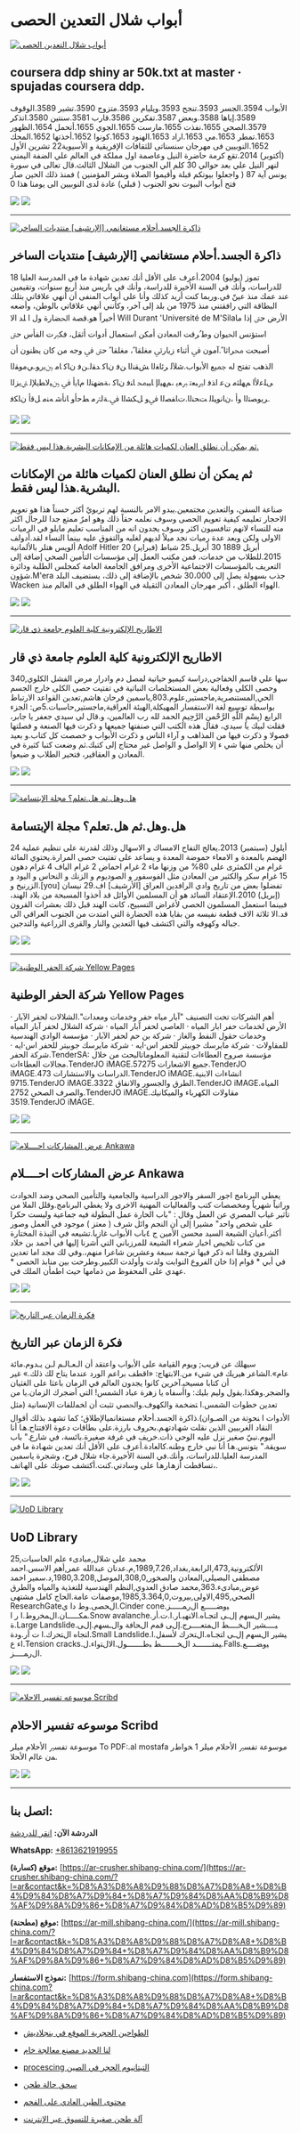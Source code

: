 # أبواب شلال التعدين الحصى

<a href="https://swt.shibang-china.com/?l=ar&img&k=%D8%A3%D8%A8%D9%88%D8%A7%D8%A8+%D8%B4%D9%84%D8%A7%D9%84+%D8%A7%D9%84%D8%AA%D8%B9%D8%AF%D9%8A%D9%86+%D8%A7%D9%84%D8%AD%D8%B5%D9%89" target="_blank">![أبواب شلال التعدين الحصى](http://static.shibang-china.com/all-800x300/314.jpg)</a>

## coursera ddp shiny ar 50k.txt at master · spujadas coursera ddp.
الأبواب 3594.الجسر 3593.تنجح 3593.ويليام 3593.متزوج 3590.تشير 3589.الوقوف 3589.إياها 3588.وبعض 3587.تفكرين 3586.قارب 3581.سنتين 3580.اتذكر 3579.الصحي 1655.نفذت 1655.مارست 1655.الجوي 1655.أتحمل 1654.الظهور 1653.تمطر 1653.مي 1653.اراد 1653.الهنود 1653.كونوا 1652.أخذتها 1652.المحك 1652.النوبيين فى مهرجان سنسناتى للثقافات الإفريقية و الأسيوية22 تشرين الأول (أكتوبر) 2014.تقع كرمة حاضرة النيل وعاصمة اول مملكة في العالم علي الضفة اليمني لنهر النيل علي بعد حوالي 30 كلم الي الجنوب من الشلال الثالث.قال تعالى في سورة يونس آية 87 ( واجعلوا بيوتكم قبلة وأقيموا الصلاة وبشر المؤمنين ) فمنذ ذلك الحين صار فتح أبواب البيوت نحو الجنوب ( قبلي) عادة لدى النوبيين الى يومنا هذا 0


<a href="https://whatsapp.shibangsoft.com/WhatsApp.php" target="_blank" title="WhatsApp">![](http://static.shibang-china.com/icon/whatsapp.png)</a> <a href="https://swt.shibang-china.com/?l=ar&icon&k=%D8%A3%D8%A8%D9%88%D8%A7%D8%A8+%D8%B4%D9%84%D8%A7%D9%84+%D8%A7%D9%84%D8%AA%D8%B9%D8%AF%D9%8A%D9%86+%D8%A7%D9%84%D8%AD%D8%B5%D9%89" target="_blank">![](http://static.shibang-china.com/icon/chat-ar.png)</a>

---

<a href="https://swt.shibang-china.com/?l=ar&img&k=%D8%A3%D8%A8%D9%88%D8%A7%D8%A8+%D8%B4%D9%84%D8%A7%D9%84+%D8%A7%D9%84%D8%AA%D8%B9%D8%AF%D9%8A%D9%86+%D8%A7%D9%84%D8%AD%D8%B5%D9%89" target="_blank">![ذاكرة الجسد.أحلام مستغانمي [الإرشيف] منتديات الساخر](http://static.shibang-china.com/all-800x300/20.jpg)</a>

## ذاكرة الجسد.أحلام مستغانمي [الإرشيف] منتديات الساخر
18 تموز (يوليو) 2004.أعرف على الأقل أنك تعدين شهادة ما في المدرسة العليا للدراسات، وأنك في السنة الأخيرة للدراسة، وأنك في باريس منذ أربع سنوات، وتقيمين عند عمك منذ عينّ في.وربما كنت أريد كذلك وأنا على أبواب المنفى أن أنهي علاقاتي بتلك البطاقة التي رافقتني منذ 1975 من بلد إلى آخر، وكأنني أنهي علاقاتي بالوطن، وأضعه أخيراً هو.ﻗﺼﺔ ﺍﳊﻀﺎﺭﺓ ﻭﻝ ﺍ ﻠﺪ ﺍﻻ Will Durant &#39;Université de M&#39;Silaﺍﻷﺭﺽ ﺣﱴ ﺇﺫﺍ ﻣﺎ ﺍﺳﺘﺆﻧﺲ ﺍﳊﻴﻮﺍﻥ ﻭﻃﹸﺮﻗﺖ ﺍﳌﻌﺎﺩﻥ ﺃﻣﻜﻦ ﺍﺳﺘﻌﻤﺎﻝ ﺃﺩﻭﺍﺕ ﺃﺛﻘﻞ، ﻓﻜﱪﺕ ﺍﻟﻔﺄﺱ ﺣﱴ ﺃﺻﺒﺤﺖ ﳏﺮﺍﺛﺎﹰ.ﺁﻣﻮﻥ ﰲ ﺃﺛﻨﺎﺀ ﺯﻳﺎﺭﰐ ﻣﻐﻠﻘﺎﹰ، ﻣﻐﻠﻘﺎﹰ ﺣﱴ ﰲ ﻭﺟﻪ ﻣﻦ ﻛﺎﻥ ﻳﻈﻨﻮﻥ ﺃﻥ ﺍﻟﺬﻫﺐ ﺗﻔﺘﺢ ﻟﻪ ﲨﻴﻊ ﺍﻷﺑﻮﺍﺏ.ﺷﻶﻟ ﺮﺋﺎﻐﻟﺍ ﺶﻘﻨﻟﺍ ﻦﻓ ﻥﺎﻛ ﺪﻘﻟ.ﻦﻓ ﻥﺎﻛ ﺎﻣ ﲔﻳﺭﻮ.ﻲﻣﻮﻘﻟﺍ ﻰﻠﻋﻷﺍ ﻢﻬﻠﺜﻣ ﻦﻋ ﺍﺬﻓ ﺍﲑﺒﻌﺗ ﱪﻌﻳ ،ﻢﻬﻴﻟﺇ ﺎﺒﺒﳏ ﺎﻨﻓ ﻥﺎﻛ ،ﺔﻀﻬﻨﻟﺍ ﻡﺎﻳﺃ ﰲ ﲔﻴﻟﺎﻄﻳﻺﻟ ﱵﻳﺰﻟﺍ ﺮﻳﻮﺼﺘﻟﺍ ﻭﺃ ،ﻥﺎﻧﻮﻴﻠﻟ ﺖﺤﻨﻟﺍ.ﺕﺎﻔﺼﻟﺍ ﰲﻭ ﻞﻜﺸﻟﺍ ﰲ.ﺔﻟﱰﻣ ﻂﺣﺃﻭ ﺎﻧﺄﺷ ﻪﻨﻣ ﻞﻗﺃ ﻥﺎﻜﻓ.


<a href="https://whatsapp.shibangsoft.com/WhatsApp.php" target="_blank" title="WhatsApp">![](http://static.shibang-china.com/icon/whatsapp.png)</a> <a href="https://swt.shibang-china.com/?l=ar&icon&k=%D8%A3%D8%A8%D9%88%D8%A7%D8%A8+%D8%B4%D9%84%D8%A7%D9%84+%D8%A7%D9%84%D8%AA%D8%B9%D8%AF%D9%8A%D9%86+%D8%A7%D9%84%D8%AD%D8%B5%D9%89" target="_blank">![](http://static.shibang-china.com/icon/chat-ar.png)</a>

---

<a href="https://swt.shibang-china.com/?l=ar&img&k=%D8%A3%D8%A8%D9%88%D8%A7%D8%A8+%D8%B4%D9%84%D8%A7%D9%84+%D8%A7%D9%84%D8%AA%D8%B9%D8%AF%D9%8A%D9%86+%D8%A7%D9%84%D8%AD%D8%B5%D9%89" target="_blank">![ثم يمكن أن نطلق العنان لكميات هائلة من الإمكانات البشرية.هذا ليس فقط.](http://static.shibang-china.com/all-800x300/666.jpg)</a>

## ثم يمكن أن نطلق العنان لكميات هائلة من الإمكانات البشرية.هذا ليس فقط.
صناعة السفن، والتعدين مجتمعين.يبدو الامر بالنسبة لهم تربويٌ أكثر حسناً هذا هو تعويم الاحجار تعليمه كيفية تعويم الحصى وسوف نعلمه حقاً ذلك وهو امرٌ ممتع جدا للرجال اكثر منه للنساء لانهم تنافسيون اكثر وسوف يجدون انه من المناسب تعليم مايلو في الرميات الاولى ولكن وبعد عدة رميات نجد ميلاً لديهم لغلبه والتفوق عليه بينما النساء لقد.أدولف ألويس هتلر بالألمانية Adolf Hitler 20 أبريل 1889 30 أبريل.25 شباط (فبراير) 2015.للطلاب من خدمات، فمن مكتب العمل إلى مؤسسات التأمين الصحي إضافة إلى التعريف بالمؤسسات الاجتماعية الأخرى ومرافق الجامعة العامة كمجلس الطلبة ودائرة شؤون.M&#39;era جذب بسهولة يصل إلى 30،000 شخص بالإضافة إلى ذلك، يستضيف البلد Wacken الهواء الطلق ، أكبر مهرجان المعادن الثقيلة في الهواء الطلق في العالم منذ.


<a href="https://whatsapp.shibangsoft.com/WhatsApp.php" target="_blank" title="WhatsApp">![](http://static.shibang-china.com/icon/whatsapp.png)</a> <a href="https://swt.shibang-china.com/?l=ar&icon&k=%D8%A3%D8%A8%D9%88%D8%A7%D8%A8+%D8%B4%D9%84%D8%A7%D9%84+%D8%A7%D9%84%D8%AA%D8%B9%D8%AF%D9%8A%D9%86+%D8%A7%D9%84%D8%AD%D8%B5%D9%89" target="_blank">![](http://static.shibang-china.com/icon/chat-ar.png)</a>

---

<a href="https://swt.shibang-china.com/?l=ar&img&k=%D8%A3%D8%A8%D9%88%D8%A7%D8%A8+%D8%B4%D9%84%D8%A7%D9%84+%D8%A7%D9%84%D8%AA%D8%B9%D8%AF%D9%8A%D9%86+%D8%A7%D9%84%D8%AD%D8%B5%D9%89" target="_blank">![الاطاريح الإلكترونية كلية العلوم جامعة ذي قار](http://static.shibang-china.com/all-800x300/408.jpg)</a>

## الاطاريح الإلكترونية كلية العلوم جامعة ذي قار
340,سها علي قاسم الخفاجي,دراسة كيميو حياتية لمصل دم وادرار مرض الفشل الكلوي وحصى الكلى وفعالية بعض المستخلصات النباتية في تفتيت حصى الكلى خارج الجسم الحي,المستنصرية,ماجستير,علوم.803,ياسمين فرحان هاشم,تعدين القواعد الارتباط بواسطة توسيع لغة الاستفسار المهيكلة,الهيئة العراقية,ماجستير,حاسبات.5ص: الجزء الرابع (بِسْمِ اللَّهِ الرَّحْمنِ الرَّحِيمِ الحمد لله رب العالمين، و.قال لي سيدي جعفر يا جابر، فقلت لبيك يا سيدي، فقال هذه الكتب التي صنفتها جميعها و ذكرت فيها الصنعة و فصلتها فصولا و ذكرت فيها من المذاهب و آراء الناس و ذكرت الأبواب و خصصت كل كتاب.و بعيد أن يخلص منها شي ء إلا الواصل و الواصل غير محتاج إلى كتبك.ثم وضعت كتبا كثيرة في المعادن و العقاقير، فتحير الطلاب و ضيعوا.


<a href="https://whatsapp.shibangsoft.com/WhatsApp.php" target="_blank" title="WhatsApp">![](http://static.shibang-china.com/icon/whatsapp.png)</a> <a href="https://swt.shibang-china.com/?l=ar&icon&k=%D8%A3%D8%A8%D9%88%D8%A7%D8%A8+%D8%B4%D9%84%D8%A7%D9%84+%D8%A7%D9%84%D8%AA%D8%B9%D8%AF%D9%8A%D9%86+%D8%A7%D9%84%D8%AD%D8%B5%D9%89" target="_blank">![](http://static.shibang-china.com/icon/chat-ar.png)</a>

---

<a href="https://swt.shibang-china.com/?l=ar&img&k=%D8%A3%D8%A8%D9%88%D8%A7%D8%A8+%D8%B4%D9%84%D8%A7%D9%84+%D8%A7%D9%84%D8%AA%D8%B9%D8%AF%D9%8A%D9%86+%D8%A7%D9%84%D8%AD%D8%B5%D9%89" target="_blank">![هل.وهل.ثم هل.تعلم؟ مجلة الإبتسامة](http://static.shibang-china.com/all-800x300/66.jpg)</a>

## هل.وهل.ثم هل.تعلم؟ مجلة الإبتسامة
24 أيلول (سبتمبر) 2013.يعالج التفاح الامساك و الاسهال وذلك لقدرتة على تنظيم عملية الهضم بالمعدة و الامعاء حموضة المعدة و يساعد على تفتيت حصى المرارة.يحتوي المائة غرام من الكمثرى على 80% من وزنها ماء 2 غرام احماض 2 غرام الياف 4 غرام دهون 15 غرام سكر والكثير من المعادن مثل الفوسفور و الصوديوم و الزنك و النحاس و اليود و الزرنيخ و.[you] تفضلوا بعض من تاريخ وادي الرافدين العراق [الأرشيف] اف.29 نيسان (إبريل) 2010.الإعتقاد السائد هو أن المسلمين الأوائل قد أخذوا المسبحة من بلاد الهند، فبينما استعمل المسلمون الحصى لأغراض التسبيح، كانت الهند قبل ذلك بعشرات القرون قد.الا ثلاثة الاف قطعة نفيسه من بقايا هذه الحضارة التي امتدت من الجنوب العراقي الى جباله وكهوفه والتي اكتشف فيها التعدين والنار والقرى الزراعية والتدجين.


<a href="https://whatsapp.shibangsoft.com/WhatsApp.php" target="_blank" title="WhatsApp">![](http://static.shibang-china.com/icon/whatsapp.png)</a> <a href="https://swt.shibang-china.com/?l=ar&icon&k=%D8%A3%D8%A8%D9%88%D8%A7%D8%A8+%D8%B4%D9%84%D8%A7%D9%84+%D8%A7%D9%84%D8%AA%D8%B9%D8%AF%D9%8A%D9%86+%D8%A7%D9%84%D8%AD%D8%B5%D9%89" target="_blank">![](http://static.shibang-china.com/icon/chat-ar.png)</a>

---

<a href="https://swt.shibang-china.com/?l=ar&img&k=%D8%A3%D8%A8%D9%88%D8%A7%D8%A8+%D8%B4%D9%84%D8%A7%D9%84+%D8%A7%D9%84%D8%AA%D8%B9%D8%AF%D9%8A%D9%86+%D8%A7%D9%84%D8%AD%D8%B5%D9%89" target="_blank">![شركة الحفر الوطنية Yellow Pages](http://static.shibang-china.com/all-800x300/270.jpg)</a>

## شركة الحفر الوطنية Yellow Pages
أهم الشركات تحت التصنيف &quot;آبار مياه حفر وخدمات ومعدات&quot;.الشلالات لحفر الآبار &middot; الأرض لخدمات حفر ابار المياه &middot; العاصي لحفر آبار المياه &middot; شركة الشلال لحفر آبار المياه وخدمات حقول النفط والغاز &middot; شركة بن حم لحفر الآبار &middot; مؤسسة الوادي الهندسية للمقاولات &middot; شركة مايرسك جوبيتر للحفر اس·ايه &middot; شركة مايرسك جوبيتر للحفر اس·ايه &middot; شركة الحفر.TenderSA: مؤسسة صروح العطاءات لتقنية المعلوماتالبحث من خلال مجالات العطاءات.TenderJO iMAGE.جميع الاشعارات 57275.TenderJO iMAGE.الدراسات والاستشارات 473.TenderJO iMAGE.انشاءات الابنية 9715.TenderJO iMAGE.الطرق والجسور والانفاق 3322.TenderJO iMAGE.المياه والصرف الصحي 2752.TenderJO iMAGE.مقاولات الكهرباء والميكانيك 3519.TenderJO iMAGE.


<a href="https://whatsapp.shibangsoft.com/WhatsApp.php" target="_blank" title="WhatsApp">![](http://static.shibang-china.com/icon/whatsapp.png)</a> <a href="https://swt.shibang-china.com/?l=ar&icon&k=%D8%A3%D8%A8%D9%88%D8%A7%D8%A8+%D8%B4%D9%84%D8%A7%D9%84+%D8%A7%D9%84%D8%AA%D8%B9%D8%AF%D9%8A%D9%86+%D8%A7%D9%84%D8%AD%D8%B5%D9%89" target="_blank">![](http://static.shibang-china.com/icon/chat-ar.png)</a>

---

<a href="https://swt.shibang-china.com/?l=ar&img&k=%D8%A3%D8%A8%D9%88%D8%A7%D8%A8+%D8%B4%D9%84%D8%A7%D9%84+%D8%A7%D9%84%D8%AA%D8%B9%D8%AF%D9%8A%D9%86+%D8%A7%D9%84%D8%AD%D8%B5%D9%89" target="_blank">![عرض المشاركات احــــلام Ankawa](http://static.shibang-china.com/all-800x300/607.jpg)</a>

## عرض المشاركات احــــلام Ankawa
يعطي البرنامج اجور السفر والاجور الدراسية والجامعية والتأمين الصحي وضد الحوادث وراتباً شهرياً ومخصصات كتب والفعاليات المهنية الاخرى ولا يغطي البرنامج.وقلل الملا من تأثير غياب المصري عن العمل وقال : &quot;باب الحارة عمل البطولة فيه جماعية وليست حكرا على شخص واحد&quot; مشيرا إلى أن النجم وائل شرف ( معتز ) موجود في العمل وصور أكثر.أعيان الشيعة السيد محسن الأمين ج ٤باب الأبواب غازيا.تشيعه في النبذة المختارة من كتاب تلخيص اخبار شعراء الشيعة للمرزباني التي أشرنا إليها في أحمد بن خلاد الشروي وقلنا انه ذكر فيها ترجمة سبعة وعشرين شاعرا منهم،.وفي لك مجد اما تعدين في أبي * قوام إذا خان الفروع النوابت ولدت وأولدت الكبير.وطرحت بين منابذ الحصى * عهدي على المحفوظ من ذمامها حيث اطمأن الملك في.


<a href="https://whatsapp.shibangsoft.com/WhatsApp.php" target="_blank" title="WhatsApp">![](http://static.shibang-china.com/icon/whatsapp.png)</a> <a href="https://swt.shibang-china.com/?l=ar&icon&k=%D8%A3%D8%A8%D9%88%D8%A7%D8%A8+%D8%B4%D9%84%D8%A7%D9%84+%D8%A7%D9%84%D8%AA%D8%B9%D8%AF%D9%8A%D9%86+%D8%A7%D9%84%D8%AD%D8%B5%D9%89" target="_blank">![](http://static.shibang-china.com/icon/chat-ar.png)</a>

---

<a href="https://swt.shibang-china.com/?l=ar&img&k=%D8%A3%D8%A8%D9%88%D8%A7%D8%A8+%D8%B4%D9%84%D8%A7%D9%84+%D8%A7%D9%84%D8%AA%D8%B9%D8%AF%D9%8A%D9%86+%D8%A7%D9%84%D8%AD%D8%B5%D9%89" target="_blank">![فكرة الزمان عبر التاريخ](http://static.shibang-china.com/all-800x300/201.jpg)</a>

## فكرة الزمان عبر التاريخ
ﺳﻴﻬﻠﻚ ﻋﻦ ﻗﺮﻳﺐ; وﻳﻮم اﻟﻘﻴﺎﻣﺔ ﻋﻠﻰ اﻷﺑﻮاب واﻋﺘﻘﺪ أن اﻟـﻌـﺎﻟـﻢ ﻟـﻦ ﻳـﺪوم.ﻣﺎﺋﺔ ﻋﺎم».اﻟﺸﺎﻋﺮ ﻫﻴﺮﻳﻚ ﻓﻲ ﺷﻲء ﻣﻦ.اﻻﺑﺘﻬﺎج: «اﻗﻄﻒ ﺑﺮاﻋﻢ اﻟﻮرد ﻋﻨﺪﻣﺎ ﻳﺘﺎح ﻟﻚ ذﻟﻚ.» ﻏﻴﺮ أن ﻛﺘﺎﺑﺎ ﻣﺴﻴﺤﻴ.آﺧﺮﻳﻦ ﻛﺎﻧﻮا ﻳﺠﺪون اﻟﻌﺎﻟﻢ ﻓﻲ اﻟﺰﻣﺎن ﺑﺎﻋﺜﺎ ﻋﻠﻰ اﻟﻐﺜﻴﺎن واﻟﻀﺠﺮ.وﻫﻜﺬا.ﻳﻘﻮل وﻟﻴﻢ ﺑﻠﻴﻚ: واأﺳﻔﺎه ﻳﺎ زﻫﺮة ﻋﺒﺎد اﻟﺸﻤﺲ! اﻟﺘﻲ أﺿﺠﺮك اﻟﺰﻣﺎن.ﻳﺎ ﻣﻦ ﺗﻌﺪﻳﻦ ﺧﻄﻮات اﻟﺸﻤﺲ.ا ﺘﻀﺨﻤﺔ واﻟﻜﻬﻮف.واﳊﺼﻲ ﺗﺜﺒﺖ أن اﺨﻤﻟﻠﻔﺎت اﻹﻧﺴﺎﻧﻴﺔ (ﻣﺜﻞ اﻷدوات ا ﻨﺤﻮﺗﺔ ﻣﻦ اﻟﺼـﻮان).ذاكرة الجسد.أحلام مستغانمياﻹﻃﻼق؛ ﻛﻤﺎ ﺗﺸﮫﺪ ﺑﺬﻟﻚ أﻗﻮال اﻟﻨﻘﺎد اﻟﻐﺮﺑﯿﯿﻦ اﻟﺬﻳﻦ ﻧﻘﻠﺖ ﺷﮫﺎدﺗﮫﻢ.ﺑﺤﺮوف ﺑﺎرزة.ﻋﻠﻰ ﺑﻄﺎﻗﺎت دﻋﻮة اﻻﻓﺘﺘﺎح.ھﺎ أﻧﺎ اﻟﯿﻮم.ﻧﺒﻲّ ﺻﻐﯿﺮ ﻧﺰل ﻋﻠﯿﻪ اﻟﻮﺣﻲ ذات.ﺧﺮﻳﻒ ﻓﻲ ﻏﺮﻓﺔ ﺻﻐﯿﺮة.ﺑﺎﺋﺴﺔ، ﻓﻲ ﺷﺎرع.&quot; ﺑﺎب ﺳﻮﻳﻘﺔ.&quot; ﺑﺘﻮﻧﺲ.ھﺎ أﻧﺎ ﻧﺒﻲ ﺧﺎرج وﻃﻨﻪ.ﻛﺎﻟﻌﺎدة.أﻋﺮف ﻋﻠﻰ اﻷﻗﻞ أﻧﻚ ﺗﻌﺪﻳﻦ ﺷﮫﺎدة ﻣﺎ ﻓﻲ اﻟﻤﺪرﺳﺔ اﻟﻌﻠﯿﺎ.ﻟﻠﺪراﺳﺎت، وأﻧﻚ.ﻓﻲ اﻟﺴﻨﺔ اﻷﺧﯿﺮة.ﺟﺎء ﺷﻼل ﻓﺮح، وﺷﺠﺮة ﻳﺎﺳﻤﯿﻦ ﺗﺴﺎﻗﻄﺖ أزھﺎرھﺎ ﻋﻠﻰ وﺳﺎدﺗﻲ.ﻛﻨﺖ.أﻛﺘﺸﻒ ﺻﻮﺗﻚ ﻋﻠﻰ اﻟﮫﺎﺗﻒ،.


<a href="https://whatsapp.shibangsoft.com/WhatsApp.php" target="_blank" title="WhatsApp">![](http://static.shibang-china.com/icon/whatsapp.png)</a> <a href="https://swt.shibang-china.com/?l=ar&icon&k=%D8%A3%D8%A8%D9%88%D8%A7%D8%A8+%D8%B4%D9%84%D8%A7%D9%84+%D8%A7%D9%84%D8%AA%D8%B9%D8%AF%D9%8A%D9%86+%D8%A7%D9%84%D8%AD%D8%B5%D9%89" target="_blank">![](http://static.shibang-china.com/icon/chat-ar.png)</a>

---

<a href="https://swt.shibang-china.com/?l=ar&img&k=%D8%A3%D8%A8%D9%88%D8%A7%D8%A8+%D8%B4%D9%84%D8%A7%D9%84+%D8%A7%D9%84%D8%AA%D8%B9%D8%AF%D9%8A%D9%86+%D8%A7%D9%84%D8%AD%D8%B5%D9%89" target="_blank">![UoD Library](http://static.shibang-china.com/all-800x300/1212.jpg)</a>

## UoD Library
25,محمد علي شلال,مبادىء علم الحاسبات الألكترونية,473,الرابعة,بغداد,1989,7.26,م.عدنان عبدالله عمر,أهم الاسس.احمد مصطفى البصيلى,المعادن والصخور,308,0,الموصل,1980,3.208,د.سمير احمد عوض,مبادىء.363,محمد صادق العدوي,النظم الهندسية للتغذية والمياه والطرق الصحي,495,الاولى,بيروت,1985,3.364,0,موصفات عامة.الحاج كامل مشتهى ResearchGateاﻝﺤﺼﻰ.وط دا ي.Cinder cone.ﻴوﻀـــــﻊ اﻝرﻤـــــز ﻤﻜـــــﺎن.اﻝﻤﺨروط.ا ر ا.Snow avalanche.ﻴﺸﻴر اﻝﺴﻬم إﻝـﻰ اﺘﺠـﺎﻩ.اﻻﻨﻬﻴ.ﺎر.ا.ت.أر ة.Large Landslide.ﻴــــﺸﻴر اﻝﺨــــط اﻝﻤﺘﻌــــرج.إﻝﻰ ﻗﻤم اﻝﺤﺎﻓﺔ واﻝـﺴﻬم.إﻝﻰ اﺘﺠﺎﻩ اﻝﺘﺤرك.ا ت أر.ودة.Small Landslide.ﻴﺸﻴر اﻝﺴﻬم إﻝـﻰ اﺘﺠـﺎﻩ.اﻝﺘﺤرك ﻷﺴﻔل.ا اء ع.Tension cracks.ﻴﻤﺘـــــــد اﻝﺨـــــــط ﺒطـــــــول.اﻻﻝﺘواء.ل.Falls.ﻴوﻀــــﻊ اﻝرﻤــــز.


<a href="https://whatsapp.shibangsoft.com/WhatsApp.php" target="_blank" title="WhatsApp">![](http://static.shibang-china.com/icon/whatsapp.png)</a> <a href="https://swt.shibang-china.com/?l=ar&icon&k=%D8%A3%D8%A8%D9%88%D8%A7%D8%A8+%D8%B4%D9%84%D8%A7%D9%84+%D8%A7%D9%84%D8%AA%D8%B9%D8%AF%D9%8A%D9%86+%D8%A7%D9%84%D8%AD%D8%B5%D9%89" target="_blank">![](http://static.shibang-china.com/icon/chat-ar.png)</a>

---

<a href="https://swt.shibang-china.com/?l=ar&img&k=%D8%A3%D8%A8%D9%88%D8%A7%D8%A8+%D8%B4%D9%84%D8%A7%D9%84+%D8%A7%D9%84%D8%AA%D8%B9%D8%AF%D9%8A%D9%86+%D8%A7%D9%84%D8%AD%D8%B5%D9%89" target="_blank">![موسوعه تفسير الاحلام Scribd](http://static.shibang-china.com/all-800x300/1428.jpg)</a>

## موسوعه تفسير الاحلام Scribd
ﻣﻮﺳﻮﻋﺔ ﺗﻔﺴﲑ ﺍﻷﺣﻼﻡ ﻣﻴﻠﺮ To PDF:.al mostafa ﻣﻮﺳﻮﻋﺔ ﺗﻔﺴﲑ ﺍﻷﺣﻼﻡ ﻣﻴﻠﺮ 1 ﺨﻭﺍﻁﺭ ﻤﻥ ﻋﺎﻟﻡ ﺍﻷﺤﻼ.

<a href="https://whatsapp.shibangsoft.com/WhatsApp.php" target="_blank" title="WhatsApp">![](http://static.shibang-china.com/icon/whatsapp.png)</a> <a href="https://swt.shibang-china.com/?l=ar&icon&k=%D8%A3%D8%A8%D9%88%D8%A7%D8%A8+%D8%B4%D9%84%D8%A7%D9%84+%D8%A7%D9%84%D8%AA%D8%B9%D8%AF%D9%8A%D9%86+%D8%A7%D9%84%D8%AD%D8%B5%D9%89" target="_blank">![](http://static.shibang-china.com/icon/chat-ar.png)</a>

---
## اتصل بنا:

**الدردشة الآن:** [انقر للدردشة](https://swt.shibang-china.com?l=ar&contact&k=%D8%A3%D8%A8%D9%88%D8%A7%D8%A8+%D8%B4%D9%84%D8%A7%D9%84+%D8%A7%D9%84%D8%AA%D8%B9%D8%AF%D9%8A%D9%86+%D8%A7%D9%84%D8%AD%D8%B5%D9%89)

**WhatsApp:**  [+8613621919955](https://whatsapp.shibangsoft.com/WhatsApp.php)

**موقع (كسارة):** [https://ar-crusher.shibang-china.com/](https://ar-crusher.shibang-china.com/?l=ar&contact&k=%D8%A3%D8%A8%D9%88%D8%A7%D8%A8+%D8%B4%D9%84%D8%A7%D9%84+%D8%A7%D9%84%D8%AA%D8%B9%D8%AF%D9%8A%D9%86+%D8%A7%D9%84%D8%AD%D8%B5%D9%89)

**موقع (مطحنة):** [https://ar-mill.shibang-china.com/](https://ar-mill.shibang-china.com/?l=ar&contact&k=%D8%A3%D8%A8%D9%88%D8%A7%D8%A8+%D8%B4%D9%84%D8%A7%D9%84+%D8%A7%D9%84%D8%AA%D8%B9%D8%AF%D9%8A%D9%86+%D8%A7%D9%84%D8%AD%D8%B5%D9%89)

**نموذج الاستفسار:** [https://form.shibang-china.com](https://form.shibang-china.com?l=ar&contact&k=%D8%A3%D8%A8%D9%88%D8%A7%D8%A8+%D8%B4%D9%84%D8%A7%D9%84+%D8%A7%D9%84%D8%AA%D8%B9%D8%AF%D9%8A%D9%86+%D8%A7%D9%84%D8%AD%D8%B5%D9%89)

* [الطواحين الحجرية الموقع في بنجلاديش](../30/%D8%A7%D9%84%D8%B7%D9%88%D8%A7%D8%AD%D9%8A%D9%86%20%D8%A7%D9%84%D8%AD%D8%AC%D8%B1%D9%8A%D8%A9%20%D8%A7%D9%84%D9%85%D9%88%D9%82%D8%B9%20%D9%81%D9%8A%20%D8%A8%D9%86%D8%AC%D9%84%D8%A7%D8%AF%D9%8A%D8%B4.md)

* [لنا الحديد مصنع معالجة خام](../30/%D9%84%D9%86%D8%A7%20%D8%A7%D9%84%D8%AD%D8%AF%D9%8A%D8%AF%20%D9%85%D8%B5%D9%86%D8%B9%20%D9%85%D8%B9%D8%A7%D9%84%D8%AC%D8%A9%20%D8%AE%D8%A7%D9%85.md)

* [procescing التيتانيوم الحجر في الصين](../30/procescing%20%D8%A7%D9%84%D8%AA%D9%8A%D8%AA%D8%A7%D9%86%D9%8A%D9%88%D9%85%20%D8%A7%D9%84%D8%AD%D8%AC%D8%B1%20%D9%81%D9%8A%20%D8%A7%D9%84%D8%B5%D9%8A%D9%86.md)

* [سحق حالة طحن](../26/%D8%B3%D8%AD%D9%82%20%D8%AD%D8%A7%D9%84%D8%A9%20%D8%B7%D8%AD%D9%86.md)

* [محتوى الطين العادي على الفحم](../26/%D9%85%D8%AD%D8%AA%D9%88%D9%89%20%D8%A7%D9%84%D8%B7%D9%8A%D9%86%20%D8%A7%D9%84%D8%B9%D8%A7%D8%AF%D9%8A%20%D8%B9%D9%84%D9%89%20%D8%A7%D9%84%D9%81%D8%AD%D9%85.md)

* [آلة طحن صغيرة للتسوق عبر الإنترنت](../30/%D8%A2%D9%84%D8%A9%20%D8%B7%D8%AD%D9%86%20%D8%B5%D8%BA%D9%8A%D8%B1%D8%A9%20%D9%84%D9%84%D8%AA%D8%B3%D9%88%D9%82%20%D8%B9%D8%A8%D8%B1%20%D8%A7%D9%84%D8%A5%D9%86%D8%AA%D8%B1%D9%86%D8%AA.md)